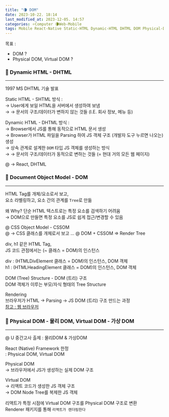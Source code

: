 ```yaml
---
title: "🌘 DOM"
date: 2023-10-22. 18:14
last_modified_at: 2023-12-05. 14:57
categories: ⭐Computer 🌘Web-Mobile
tags: Mobile React-Native Static-HTML Dynamic-HTML DHTML DOM Physical-DOM Virtual-DOM
---
```


목표 :  

- DOM ?
- Physical DOM, Virtual DOM ?

### 💫 Dynamic HTML - DHTML

---

1997 MS DHTML 기술 발표  

Static HTML - SHTML 방식 :  
→ User에게 보일 HTML을 서버에서 생성하여 보냄  
→ → 문서의 구조/데이터가 변하지 않는 것들 (I.E. 회사 정보, 메뉴 등)  

Dynamic HTML - DHTML 방식 :  
→ Browser에서 JS를 통해 동적으로 HTML 문서 생성  
→ Browser가 HTML 파일을 Parsing 하여 JS 객체 구조 (개발자 도구 누르면 나오는) 생성  
→ 상속 관계로 설계한 `DOM` 타입 JS 객체를 생성하는 방식  
→ → 문서의 구조/데이터가 동적으로 변하는 것들 (= 현대 거의 모든 웹 페이지)  

@ → React, DHTML  

### 💫 Document Object Model - DOM

---

HTML Tag를 개체/요소로서 보고,  
요소 라벨링하고, 요소 간의 관계를 `Tree`로 만듦  

왜 Why? 단순 HTML 텍스트로는 특정 요소를 검색하기 어려움  
→ DOM으로 만들면 특정 요소를 JS로 쉽게 접근/변경할 수 있음  

@ CSS Object Model - CSSOM  
@ → CSS 클래스를 개체로서 보고 ...
@ DOM + CSSOM => Render Tree  

div, h1 같은 HTML Tag,  
JS 코드 관점에서는 (~ 클래스 = DOM)의 인스턴스  

div : (HTMLDivElement 클래스 = DOM)의 인스턴스, DOM 객체  
h1 : (HTMLHeadingElement 클래스 = DOM)의 인스턴스, DOM 객체  

DOM (Tree) Structure - DOM (트리) 구조  
DOM 객체가 이루는 부모/자식 형태의 Tree Structure  

Rendering  
브라우저가 HTML → Parsing → JS DOM (트리) 구조 만드는 과정  
[참고 : 웹 브라우저](https://mascari4615.github.io/posts/Web-Browser/)  

### 💫 Physical DOM - 물리 DOM, Virtual DOM - 가상 DOM

---

@ U 중간고사 출제 : 물리DOM & 가상DOM  

React (Native) Framework 한정  
: Physical DOM, Virtual DOM  

Physical DOM  
→ 브라우저에서 JS가 생성하는 실제 DOM 구조

Virtual DOM  
→ 리액트 코드가 생성한 JS 객체 구조  
→ DOM Node Tree를 복제한 JS 객체  

리액트가 특정 시점에 Virtual DOM 구조를 Physical DOM 구조로 변환  
Renderer 패키지를 통해 `리액트가 렌더링한다`  

